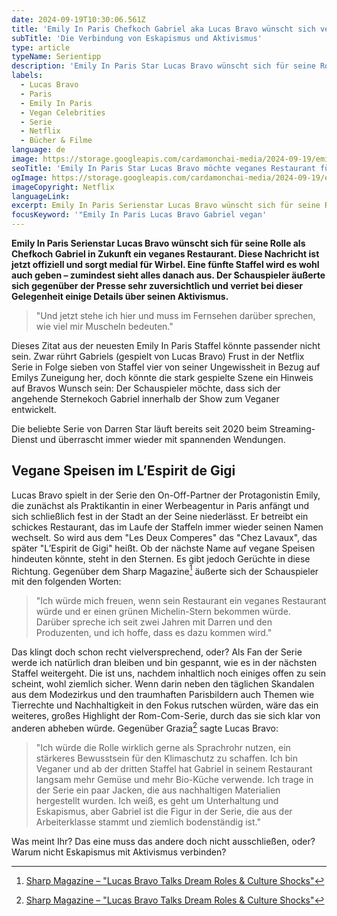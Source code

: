 ```yaml
---
date: 2024-09-19T10:30:06.561Z
title: 'Emily In Paris Chefkoch Gabriel aka Lucas Bravo wünscht sich veganes Restaurant'
subTitle: 'Die Verbindung von Eskapismus und Aktivismus'
type: article
typeName: Serientipp
description: 'Emily In Paris Star Lucas Bravo wünscht sich für seine Rolle, den Chefkoch Gabriel, ein veganes Restaurant. Holt Euch hier alle Details zum heißen Juice!'
labels:
  - Lucas Bravo
  - Paris
  - Emily In Paris
  - Vegan Celebrities
  - Serie
  - Netflix
  - Bücher & Filme
language: de
image: https://storage.googleapis.com/cardamonchai-media/2024-09-19/emily-in-paris-gabriel-lucas-bravo-soundsvegan-com-jpg-imagine-e8d8c8_897b68_1024_768/640.webp
seoTitle: 'Emily In Paris Star Lucas Bravo möchte veganes Restaurant für seine Rolle, den Chefkoch Gabriel'
ogImage: https://storage.googleapis.com/cardamonchai-media/2024-09-19/emily-in-paris-gabriel-lucas-bravo-soundsvegan-com-og-jpg-imagine-e8d8c8_9b8a78_1200_628/640.webp
imageCopyright: Netflix
languageLink:
excerpt: Emily In Paris Serienstar Lucas Bravo wünscht sich für seine Rolle als Chefkoch Gabriel in Zukunft ein veganes Restaurant. Diese Nachricht ist jetzt offiziell und sorgt medial für Wirbel. Eine fünfte Staffel wird es wohl auch geben – zumindest sieht alles danach aus. Der Schauspieler äußerte sich gegenüber der Presse sehr zuversichtlich und verriet bei dieser Gelegenheit einige Details über seinen Aktivismus.
focusKeyword: '"Emily In Paris Lucas Bravo Gabriel vegan'
---
```


**Emily In Paris Serienstar Lucas Bravo wünscht sich für seine Rolle als Chefkoch Gabriel in Zukunft ein veganes Restaurant. Diese Nachricht ist jetzt offiziell und sorgt medial für Wirbel. Eine fünfte Staffel wird es wohl auch geben – zumindest sieht alles danach aus. Der Schauspieler äußerte sich gegenüber der Presse sehr zuversichtlich und verriet bei dieser Gelegenheit einige Details über seinen Aktivismus.**

> "Und jetzt stehe ich hier und muss im Fernsehen darüber sprechen, wie viel mir Muscheln bedeuten."

Dieses Zitat aus der neuesten Emily In Paris Staffel könnte passender nicht sein. Zwar rührt Gabriels (gespielt von Lucas Bravo) Frust in der Netflix Serie in Folge sieben von Staffel vier von seiner Ungewissheit in Bezug auf Emilys Zuneigung her, doch könnte die stark gespielte Szene ein Hinweis auf Bravos Wunsch sein: Der Schauspieler möchte, dass sich der angehende Sternekoch Gabriel innerhalb der Show zum Veganer entwickelt.

Die beliebte Serie von Darren Star läuft bereits seit 2020 beim Streaming-Dienst und überrascht immer wieder mit spannenden Wendungen.

## Vegane Speisen im L’Espirit de Gigi

Lucas Bravo spielt in der Serie den On-Off-Partner der Protagonistin Emily, die zunächst als Praktikantin in einer Werbeagentur in Paris anfängt und sich schließlich fest in der Stadt an der Seine niederlässt. Er betreibt ein schickes Restaurant, das im Laufe der Staffeln immer wieder seinen Namen wechselt. So wird aus dem "Les Deux Comperes" das "Chez Lavaux", das später "L’Espirit de Gigi" heißt. Ob der nächste Name auf vegane Speisen hindeuten könnte, steht in den Sternen. Es gibt jedoch Gerüchte in diese Richtung. Gegenüber dem Sharp Magazine[^1] äußerte sich der Schauspieler mit den folgenden Worten:

> "Ich würde mich freuen, wenn sein Restaurant ein veganes Restaurant würde und er einen grünen Michelin-Stern bekommen würde. Darüber spreche ich seit zwei Jahren mit Darren und den Produzenten, und ich hoffe, dass es dazu kommen wird."

Das klingt doch schon recht vielversprechend, oder? Als Fan der Serie werde ich natürlich dran bleiben und bin gespannt, wie es in der nächsten Staffel weitergeht. Die ist uns, nachdem inhaltlich noch einiges offen zu sein scheint, wohl ziemlich sicher. Wenn darin neben den täglichen Skandalen aus dem Modezirkus und den traumhaften Parisbildern auch Themen wie Tierrechte und Nachhaltigkeit in den Fokus rutschen würden, wäre das ein weiteres, großes Highlight der Rom-Com-Serie, durch das sie sich klar von anderen abheben würde. Gegenüber Grazia[^1] sagte Lucas Bravo:

> "Ich würde die Rolle wirklich gerne als Sprachrohr nutzen, ein stärkeres Bewusstsein für den Klimaschutz zu schaffen. Ich bin Veganer und ab der dritten Staffel hat Gabriel in seinem Restaurant langsam mehr Gemüse und mehr Bio-Küche verwende. Ich trage in der Serie ein paar Jacken, die aus nachhaltigen Materialien hergestellt wurden. Ich weiß, es geht um Unterhaltung und Eskapismus, aber Gabriel ist die Figur in der Serie, die aus der Arbeiterklasse stammt und ziemlich bodenständig ist."

Was meint Ihr? Das eine muss das andere doch nicht ausschließen, oder? Warum nicht Eskapismus mit Aktivismus verbinden?

[^1]: [Sharp Magazine – "Lucas Bravo Talks Dream Roles & Culture Shocks"](https://sharpmagazine.com/2024/08/23/emily-in-paris-lucas-bravo-interview-2024/)
[^2]: [Grazia – "Lucas Bravo Is Even More Than What Meets the Eye"](https://graziamagazine.com/us/articles/lucas-bravo-stars-in-persol-campaign/)
